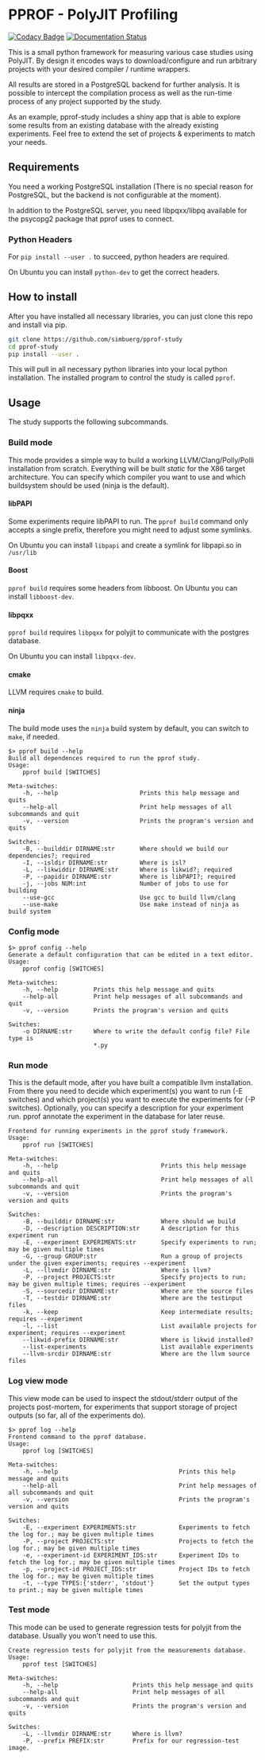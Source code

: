 # PPROF - PolyJIT Profiling #

[![Codacy Badge](https://api.codacy.com/project/badge/grade/0220d2cf77f543e182d93eb55edf4199)](https://www.codacy.com/app/simbuerg/pprof-study)
[![Documentation Status](https://readthedocs.org/projects/pprof-study/badge/?version=latest)](http://pprof-study.readthedocs.org/en/latest/?badge=latest)

This is a small python framework for measuring various case studies using
PolyJIT. By design it encodes ways to download/configure and run arbitrary
projects with your desired compiler / runtime wrappers.

All results are stored in a PostgreSQL backend for further analysis. It is
possible to intercept the compilation process as well as the run-time
process of any project supported by the study.

As an example, pprof-study includes a shiny app that is able to explore
some results from an existing database with the already existing experiments.
Feel free to extend the set of projects & experiments to match your needs.

## Requirements ##

You need a working PostgreSQL installation (There is no special reason for
PostgreSQL, but the backend is not configurable at the moment).

In addition to the PostgreSQL server, you need libpqxx/libpq available for
the psycopg2 package that pprof uses to connect.

### Python Headers ###

For `pip install --user .` to succeed, python headers are required.

On Ubuntu you can install `python-dev` to get the correct headers.

## How to install ##

After you have installed all necessary libraries, you can just clone this
repo and install via pip.

```bash
git clone https://github.com/simbuerg/pprof-study
cd pprof-study
pip install --user .
```

This will pull in all necessary python libraries into your local python
installation.
The installed program to control the study is called ``pprof``.

##  Usage ##

The study supports the following subcommands.

### Build mode ###

This mode provides a simple way to build a working LLVM/Clang/Polly/Polli
installation from scratch. Everything will be built _static_ for the X86
target architecture. You can specify which compiler you want to use and which
buildsystem should be used (ninja is the default).

#### libPAPI ####

Some experiments require libPAPI to run. The `pprof build` command only
accepts a single prefix, therefore you might need to adjust some symlinks.

On Ubuntu you can install `libpapi` and create a symlink for libpapi.so
in `/usr/lib`

#### Boost ####

`pprof build` requires some headers from libboost. On Ubuntu you can
install `libboost-dev`.

#### libpqxx ####

`pprof build` requires `libpqxx` for polyjit to communicate with the
postgres database.

On Ubuntu you can install `libpqxx-dev`.

#### cmake ####

LLVM requires `cmake` to build.

#### ninja ####

The build mode uses the `ninja` build system by default, you can switch
to `make`, if needed.

```
$> pprof build --help
Build all dependences required to run the pprof study.
Usage:
    pprof build [SWITCHES]

Meta-switches:
    -h, --help                       Prints this help message and quits
    --help-all                       Print help messages of all subcommands and quit
    -v, --version                    Prints the program's version and quits

Switches:
    -B, --builddir DIRNAME:str       Where should we build our dependencies?; required
    -I, --isldir DIRNAME:str         Where is isl?
    -L, --likwiddir DIRNAME:str      Where is likwid?; required
    -P, --papidir DIRNAME:str        Where is libPAPI?; required
    -j, --jobs NUM:int               Number of jobs to use for building
    --use-gcc                        Use gcc to build llvm/clang
    --use-make                       Use make instead of ninja as build system
```

### Config mode ###

```
$> pprof config --help
Generate a default configuration that can be edited in a text editor.
Usage:
    pprof config [SWITCHES]

Meta-switches:
    -h, --help          Prints this help message and quits
    --help-all          Print help messages of all subcommands and quit
    -v, --version       Prints the program's version and quits

Switches:
    -o DIRNAME:str      Where to write the default config file? File type is
                        *.py

```

### Run mode ###

This is the default mode, after you have built a compatible llvm installation.
From there you need to decide which experiment(s) you want to run (-E switches)
and which project(s) you want to execute the experiments for (-P switches).
Optionally, you can specify a description for your experiment run. pprof annotate
the experiment in the database for later reuse.

```
Frontend for running experiments in the pprof study framework.
Usage:
    pprof run [SWITCHES]

Meta-switches:
    -h, --help                             Prints this help message and quits
    --help-all                             Print help messages of all subcommands and quit
    -v, --version                          Prints the program's version and quits

Switches:
    -B, --builddir DIRNAME:str             Where should we build
    -D, --description DESCRIPTION:str      A description for this experiment run
    -E, --experiment EXPERIMENTS:str       Specify experiments to run; may be given multiple times
    -G, --group GROUP:str                  Run a group of projects under the given experiments; requires --experiment
    -L, --llvmdir DIRNAME:str              Where is llvm?
    -P, --project PROJECTS:str             Specify projects to run; may be given multiple times; requires --experiment
    -S, --sourcedir DIRNAME:str            Where are the source files
    -T, --testdir DIRNAME:str              Where are the testinput files
    -k, --keep                             Keep intermediate results; requires --experiment
    -l, --list                             List available projects for experiment; requires --experiment
    --likwid-prefix DIRNAME:str            Where is likwid installed?
    --list-experiments                     List available experiments
    --llvm-srcdir DIRNAME:str              Where are the llvm source files
```

### Log view mode ###

This view mode can be used to inspect the stdout/stderr output of the projects
post-mortem, for experiments that support storage of project outputs (so far,
all of the experiments do).

```
$> pprof log --help
Frontend command to the pprof database.
Usage:
    pprof log [SWITCHES]

Meta-switches:
    -h, --help                                  Prints this help message and quits
    --help-all                                  Print help messages of all subcommands and quit
    -v, --version                               Prints the program's version and quits

Switches:
    -E, --experiment EXPERIMENTS:str            Experiments to fetch the log for.; may be given multiple times
    -P, --project PROJECTS:str                  Projects to fetch the log for.; may be given multiple times
    -e, --experiment-id EXPERIMENT_IDS:str      Experiment IDs to fetch the log for.; may be given multiple times
    -p, --project-id PROJECT_IDS:str            Project IDs to fetch the log for.; may be given multiple times
    -t, --type TYPES:{'stderr', 'stdout'}       Set the output types to print.; may be given multiple times
```

### Test mode ###

This mode can be used to generate regression tests for polyjit from the
database. Usually you won't need to use this.

```
Create regression tests for polyjit from the measurements database.
Usage:
    pprof test [SWITCHES]

Meta-switches:
    -h, --help                     Prints this help message and quits
    --help-all                     Print help messages of all subcommands and quit
    -v, --version                  Prints the program's version and quits

Switches:
    -L, --llvmdir DIRNAME:str      Where is llvm?
    -P, --prefix PREFIX:str        Prefix for our regression-test image.
```
